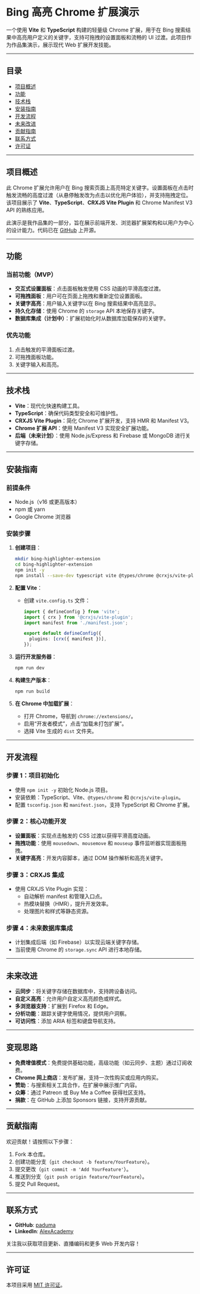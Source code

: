# Bing 高亮 Chrome 扩展演示

一个使用 **Vite** 和 **TypeScript** 构建的轻量级 Chrome 扩展，用于在 Bing 搜索结果中高亮用户定义的关键字，支持可拖拽的设置面板和流畅的 UI 过渡。此项目作为作品集演示，展示现代 Web 扩展开发技能。

---

## 目录
- [项目概述](#项目概述)
- [功能](#功能)
- [技术栈](#技术栈)
- [安装指南](#安装指南)
- [开发流程](#开发流程)
- [未来改进](#未来改进)
- [贡献指南](#贡献指南)
- [联系方式](#联系方式)
- [许可证](#许可证)

---

## 项目概述
此 Chrome 扩展允许用户在 Bing 搜索页面上高亮特定关键字。设置面板在点击时触发流畅的高度过渡（从悬停触发改为点击以优化用户体验），并支持拖拽定位。该项目展示了 **Vite**、**TypeScript**、**CRXJS Vite Plugin** 和 Chrome Manifest V3 API 的熟练应用。

此演示是我作品集的一部分，旨在展示前端开发、浏览器扩展架构和以用户为中心的设计能力。代码已在 [GitHub](https://github.com/paduma/bing-highlighter-extension) 上开源。

---

## 功能
### 当前功能（MVP）
- **交互式设置面板**：点击面板触发使用 CSS 动画的平滑高度过渡。
- **可拖拽面板**：用户可在页面上拖拽和重新定位设置面板。
- **关键字高亮**：用户输入关键字以在 Bing 搜索结果中高亮显示。
- **持久化存储**：使用 Chrome 的 `storage` API 本地保存关键字。
- **数据库集成（计划中）**：扩展初始化时从数据库加载保存的关键字。

### 优先功能
1. 点击触发的平滑面板过渡。
2. 可拖拽面板功能。
3. 关键字输入和高亮。

---

## 技术栈
- **Vite**：现代化快速构建工具。
- **TypeScript**：确保代码类型安全和可维护性。
- **CRXJS Vite Plugin**：简化 Chrome 扩展开发，支持 HMR 和 Manifest V3。
- **Chrome 扩展 API**：使用 Manifest V3 实现安全扩展功能。
- **后端（未来计划）**：使用 Node.js/Express 和 Firebase 或 MongoDB 进行关键字存储。

---

## 安装指南
### 前提条件
- Node.js（v16 或更高版本）
- npm 或 yarn
- Google Chrome 浏览器

### 安装步骤
1. **创建项目**：
   ```bash
   mkdir bing-highlighter-extension
   cd bing-highlighter-extension
   npm init -y
   npm install --save-dev typescript vite @types/chrome @crxjs/vite-plugin
   ```

2. **配置 Vite**：
   - 创建 `vite.config.ts` 文件：
     ```ts
     import { defineConfig } from 'vite';
     import { crx } from '@crxjs/vite-plugin';
     import manifest from './manifest.json';

     export default defineConfig({
       plugins: [crx({ manifest })],
     });
     ```

3. **运行开发服务器**：
   ```bash
   npm run dev
   ```

4. **构建生产版本**：
   ```bash
   npm run build
   ```

5. **在 Chrome 中加载扩展**：
   - 打开 Chrome，导航到 `chrome://extensions/`。
   - 启用“开发者模式”，点击“加载未打包扩展”。
   - 选择 Vite 生成的 `dist` 文件夹。

---

## 开发流程
### 步骤 1：项目初始化
- 使用 `npm init -y` 初始化 Node.js 项目。
- 安装依赖：TypeScript、Vite、`@types/chrome` 和 `@crxjs/vite-plugin`。
- 配置 `tsconfig.json` 和 `manifest.json`，支持 TypeScript 和 Chrome 扩展。

### 步骤 2：核心功能开发
- **设置面板**：实现点击触发的 CSS 过渡以获得平滑高度动画。
- **拖拽功能**：使用 `mousedown`、`mousemove` 和 `mouseup` 事件监听器实现面板拖拽。
- **关键字高亮**：开发内容脚本，通过 DOM 操作解析和高亮关键字。

### 步骤 3：CRXJS 集成
- 使用 CRXJS Vite Plugin 实现：
  - 自动解析 manifest 和管理入口点。
  - 热模块替换（HMR），提升开发效率。
  - 处理图片和样式等静态资源。

### 步骤 4：未来数据库集成
- 计划集成后端（如 Firebase）以实现云端关键字存储。
- 当前使用 Chrome 的 `storage.sync` API 进行本地存储。

---

## 未来改进
- **云同步**：将关键字存储在数据库中，支持跨设备访问。
- **自定义高亮**：允许用户自定义高亮颜色或样式。
- **多浏览器支持**：扩展到 Firefox 和 Edge。
- **分析功能**：跟踪关键字使用情况，提供用户洞察。
- **可访问性**：添加 ARIA 标签和键盘导航支持。

---

## 变现思路
- **免费增值模式**：免费提供基础功能，高级功能（如云同步、主题）通过订阅收费。
- **Chrome 网上商店**：发布扩展，支持一次性购买或应用内购买。
- **赞助**：与搜索相关工具合作，在扩展中展示推广内容。
- **众筹**：通过 Patreon 或 Buy Me a Coffee 获得社区支持。
- **捐款**：在 GitHub 上添加 Sponsors 链接，支持开源贡献。

---

## 贡献指南
欢迎贡献！请按照以下步骤：
1. Fork 本仓库。
2. 创建功能分支（`git checkout -b feature/YourFeature`）。
3. 提交更改（`git commit -m 'Add YourFeature'`）。
4. 推送到分支（`git push origin feature/YourFeature`）。
5. 提交 Pull Request。

---

## 联系方式
- **GitHub**: [paduma](https://github.com/paduma/)
- **LinkedIn**: [AlexAcademy](https://www.linkedin.com/in/alexacademy/)

关注我以获取项目更新、直播编码和更多 Web 开发内容！

---

## 许可证
本项目采用 [MIT 许可证](LICENSE)。